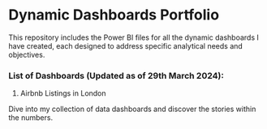 # Dynamic Dashboards Portfolio

This repository includes the Power BI files for all the dynamic dashboards I have created, each designed to address specific analytical needs and objectives.

### List of Dashboards (Updated as of 29th March 2024):
1. Airbnb Listings in London

Dive into my collection of data dashboards and discover the stories within the numbers.
